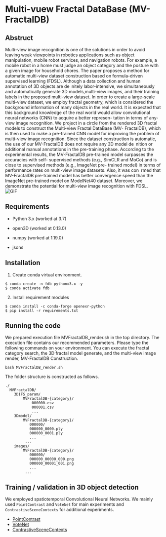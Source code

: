 # Multi-vuew Fractal DataBase (MV-FractalDB) 

## Abstruct

Multi-view image recognition is one of the solutions in order to avoid leaving weak viewpoints in robotics applications such as object manipulation, mobile robot services, and navigation robots. For example, a mobile robot in a home must judge an object category and the posture with a given image for household chores. The paper proposes a method for automatic multi-view dataset construction based on formula-driven supervised learning (FDSL). Although a data collection and human annotation of 3D objects are de nitely labor-intensive, we simultaneously and automatically generate 3D models,multi-view images, and their training labels in the proposed multi-view dataset. In order to create a large-scale multi-view dataset, we employ fractal geometry, which is considered the background information of many objects in the real world. It is expected that this background knowledge of the real world would allow convolutional neural networks (CNN) to acquire a better represen- tation in terms of any-view image recognition. We project in a circle from the rendered 3D fractal models to construct the Multi-view Fractal DataBase (MV- FractalDB), which is then used to make a pre-trained CNN model for improving the problem of multi-view image recognition. Since the dataset construction is automatic, the use of our MV-FractalDB does not require any 3D model de nition or additional manual annotations in the pre-training phase. According to the experimental results, the MV-FractalDB pre-trained model surpasses the accuracies with self- supervised methods (e.g., SimCLR and MoCo) and is close to supervised methods (e.g., ImageNet pre- trained model) in terms of performance rates on multi-view image datasets. Also, it was con rmed that MV-FractalDB pre-trained model has better convergence speed than the ImageNet pre-trained model on ModelNet40 dataset. Moreover, we demonstrate the potential for multi-view image recognition with FDSL.
![GIF](https://ryosuke-yamada.github.io/Multi-view-Fractal-DataBase/#)

## Requirements

* Python 3.x (worked at 3.7)

* open3D (worked at 0.13.0)

* numpy (worked at 1.19.0)

* jsons

## Installation
1. Create conda virtual environment.
```
$ conda create -n fdb python=3.x -y
$ conda activate fdb
```

2. Install requirement modules
```
$ conda install -c conda-forge openexr-python
$ pip install -r requirements.txt
```

## Running the code

We prepared execution file MVFractalDB_render.sh in the top directory. 
The execution file contains our recommended parameters. 
Please type the following commands on your environment. 
You can execute the fractal category search, the 3D fractal model generate, and the multi-view image render, MV-FractalDB Construction.

```bash MVFractalDB_render.sh```

The folder structure is constructed as follows.

```misc
./
  MVFractalDB/
    3DIFS_param/
        MVFractalDB-{category}/
            000000.csv
            000001.csv
            ...
    3Dmodel/
        MVFractalDB-{category}/
           000000/
           000000_0000.ply
           000000_0001.ply
           ...
         ...
    images/
        MVFractalDB-{category}/
           000000/
           000000_00000_000.png
           000000_00001_001.png
           ...
         ...
```

## Training / validation in 3D object detection
 We employed spatiotemporal Convolutional Neural Networks. We mainly used ```PointContrast``` and ```VoteNet``` for main experiments and ```ContrastiveSceneContexts``` for additional experiments.

* [PointContrast](https://github.com/facebookresearch/PointContrast)
* [VoteNet](https://github.com/facebookresearch/votenet)
* [ContrastiveSceneContexts](https://github.com/facebookresearch/ContrastiveSceneContexts)
